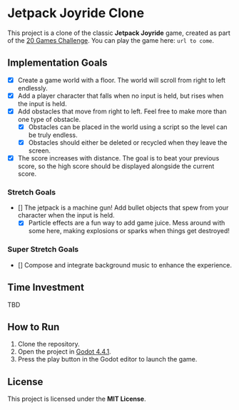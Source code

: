 # Jetpack Joyride Clone

This project is a clone of the classic **Jetpack Joyride** game, created as part of the [20 Games Challenge](https://20_games_challenge.gitlab.io/games/jetpack/). You can play the game here: `url to come`.

## Implementation Goals

- [x] Create a game world with a floor. The world will scroll from right to left endlessly.
- [x] Add a player character that falls when no input is held, but rises when the input is held.
- [x] Add obstacles that move from right to left. Feel free to make more than one type of obstacle.
  - [x] Obstacles can be placed in the world using a script so the level can be truly endless.
  - [x] Obstacles should either be deleted or recycled when they leave the screen.
- [x] The score increases with distance. The goal is to beat your previous score, so the high score should be displayed alongside the current score.

### Stretch Goals

- [] The jetpack is a machine gun! Add bullet objects that spew from your character when the input is held.
  - [x] Particle effects are a fun way to add game juice. Mess around with some here, making explosions or sparks when things get destroyed!

### Super Stretch Goals

- [] Compose and integrate background music to enhance the experience.

## Time Investment

TBD

## How to Run

1. Clone the repository.
2. Open the project in [Godot 4.4.1](https://godotengine.org/download/archive/4.4.1-stable/).
3. Press the play button in the Godot editor to launch the game.

## License

This project is licensed under the **MIT License**.
